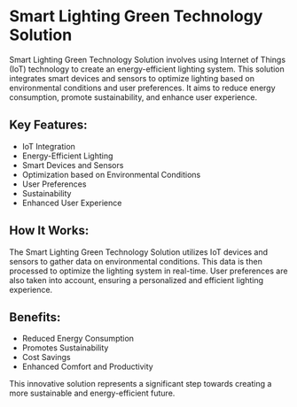 # Smart Lighting Green Technology Solution

Smart Lighting Green Technology Solution involves using Internet of Things (IoT) technology to create an energy-efficient lighting system. This solution integrates smart devices and sensors to optimize lighting based on environmental conditions and user preferences. It aims to reduce energy consumption, promote sustainability, and enhance user experience.

## Key Features:

- IoT Integration
- Energy-Efficient Lighting
- Smart Devices and Sensors
- Optimization based on Environmental Conditions
- User Preferences
- Sustainability
- Enhanced User Experience

## How It Works:

The Smart Lighting Green Technology Solution utilizes IoT devices and sensors to gather data on environmental conditions. This data is then processed to optimize the lighting system in real-time. User preferences are also taken into account, ensuring a personalized and efficient lighting experience.

## Benefits:

- Reduced Energy Consumption
- Promotes Sustainability
- Cost Savings
- Enhanced Comfort and Productivity

This innovative solution represents a significant step towards creating a more sustainable and energy-efficient future.
